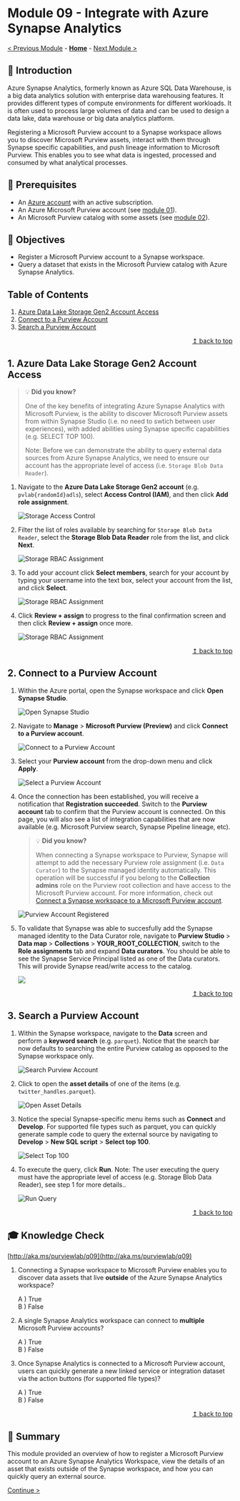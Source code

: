 # Module 09 - Integrate with Azure Synapse Analytics

[< Previous Module](../modules/module08.md) - **[Home](../README.md)** - [Next Module >](../modules/module10.md)

## :loudspeaker: Introduction

Azure Synapse Analytics, formerly known as Azure SQL Data Warehouse, is a big data analytics solution with enterprise data warehousing features. It provides different types of compute environments for different workloads. It is often used to process large volumes of data and can be used to design a data lake, data warehouse or big data analytics platform.

Registering a Microsoft Purview account to a Synapse workspace allows you to discover Microsoft Purview assets, interact with them through Synapse specific capabilities, and push lineage information to Microsoft Purview. This enables you to see what data is ingested, processed and consumed by what analytical processes.

## :thinking: Prerequisites

* An [Azure account](https://azure.microsoft.com/en-us/free/) with an active subscription.
* An Azure Microsoft Purview account (see [module 01](../modules/module01.md)).
* An Microsoft Purview catalog with some assets (see [module 02](../modules/module02.md)).

## :dart: Objectives

* Register a Microsoft Purview account to a Synapse workspace.
* Query a dataset that exists in the Microsoft Purview catalog with Azure Synapse Analytics.

## Table of Contents

1. [Azure Data Lake Storage Gen2 Account Access](#1-azure-data-lake-storage-gen2-account-access)
2. [Connect to a Purview Account](#2-connect-to-a-purview-account)
3. [Search a Purview Account](#3-search-a-purview-account)

<div align="right"><a href="#module-09---integrate-with-azure-synapse-analytics">↥ back to top</a></div>

## 1. Azure Data Lake Storage Gen2 Account Access

> :bulb: **Did you know?**
>
> One of the key benefits of integrating Azure Synapse Analytics with Microsoft Purview, is the ability to discover Microsoft Purview assets from within Synapse Studio (i.e. no need to swtich between user experiences), with added abilities using Synapse specific capabilities (e.g. SELECT TOP 100). 
>
> Note: Before we can demonstrate the ability to query external data sources from Azure Synapse Analytics, we need to ensure our account has the appropriate level of access (i.e. `Storage Blob Data Reader`).

1. Navigate to the **Azure Data Lake Storage Gen2 account** (e.g. `pvlab{randomId}adls`), select **Access Control (IAM)**, and then click **Add role assignment**.

    ![Storage Access Control](../images/module09/09.01-storage-access.png)

2. Filter the list of roles available by searching for `Storage Blob Data Reader`, select the **Storage Blob Data Reader** role from the list, and click **Next**.

    ![Storage RBAC Assignment](../images/module09/09.02-storage-rbac.png)

3. To add your account click **Select members**, search for your account by typing your username into the text box, select your account from the list, and click **Select**.

    ![Storage RBAC Assignment](../images/module09/09.16-rbac-members.png)

4. Click **Review + assign** to progress to the final confirmation screen and then click **Review + assign** once more.

    ![Storage RBAC Assignment](../images/module09/09.17-rbac-review.png)

<div align="right"><a href="#module-09---integrate-with-azure-synapse-analytics">↥ back to top</a></div>

## 2. Connect to a Purview Account

1. Within the Azure portal, open the Synapse workspace and click **Open Synapse Studio**.

    ![Open Synapse Studio](../images/module09/09.08-synapse-studio.png)

2. Navigate to **Manage** > **Microsoft Purview (Preview)** and click **Connect to a Purview account**.

    ![Connect to a Purview Account](../images/module09/09.09-synapse-connect.png)

3. Select your **Purview account** from the drop-down menu and click **Apply**.

    ![Select a Purview Account](../images/module09/09.10-synapse-purview.png)

4. Once the connection has been established, you will receive a notification that **Registration succeeded**. Switch to the **Purview account** tab to confirm that the Purview account is connected. On this page, you will also see a list of integration capabilities that are now available (e.g. Microsoft Purview search, Synapse Pipeline lineage, etc).

    > :bulb: **Did you know?**
    >
    > When connecting a Synapse workspace to Purview, Synapse will attempt to add the necessary Purview role assignment (i.e. `Data Curator`) to the Synapse managed identity automatically. This operation will be successful if you belong to the **Collection admins** role on the Purview root collection and have access to the Microsoft Purview account. For more information, check out [Connect a Synapse workspace to a Microsoft Purview account](https://docs.microsoft.com/en-us/azure/synapse-analytics/catalog-and-governance/quickstart-connect-microsoft-purview).

    ![Purview Account Registered](../images/module09/09.11-synapse-success.png)

5. To validate that Synapse was able to succesfully add the Synapse managed identity to the Data Curator role, navigate to **Purview Studio** > **Data map** > **Collections** > **YOUR_ROOT_COLLECTION**, switch to the **Role assignments** tab and expand **Data curators**. You should be able to see the Synapse Service Principal listed as one of the Data curators. This will provide Synapse read/write access to the catalog.

    ![](../images/module09/09.18-synapsemi-curator.png)

<div align="right"><a href="#module-09---integrate-with-azure-synapse-analytics">↥ back to top</a></div>

## 3. Search a Purview Account

1. Within the Synapse workspace, navigate to the **Data** screen and perform a **keyword search** (e.g. `parquet`). Notice that the search bar now defaults to searching the entire Purview catalog as opposed to the Synapse workspace only.

    ![Search Purview Account](../images/module09/09.12-synapse-search.png)

2. Click to open the **asset details** of one of the items (e.g. `twitter_handles.parquet`).

    ![Open Asset Details](../images/module09/09.13-synapse-open.png)

3. Notice the special Synapse-specific menu items such as **Connect** and **Develop**. For supported file types such as parquet, you can quickly generate sample code to query the external source by navigating to **Develop** > **New SQL script** > **Select top 100**.

    ![Select Top 100](../images/module09/09.14-synapse-select.png)

4. To execute the query, click **Run**. Note: The user executing the query must have the appropriate level of access (e.g. Storage Blob Data Reader), see step 1 for more details..

    ![Run Query](../images/module09/09.15-synapse-run.png)

<div align="right"><a href="#module-09---integrate-with-azure-synapse-analytics">↥ back to top</a></div>

## :mortar_board: Knowledge Check

[http://aka.ms/purviewlab/q09](http://aka.ms/purviewlab/q09)

1. Connecting a Synapse workspace to Microsoft Purview enables you to discover data assets that live **outside** of the Azure Synapse Analytics workspace?

    A ) True  
    B ) False  

2. A single Synapse Analytics workspace can connect to **multiple** Microsoft Purview accounts?

    A ) True  
    B ) False  

3. Once Synapse Analytics is connected to a Microsoft Purview account, users can quickly generate a new linked service or integration dataset via the action buttons (for supported file types)?

    A ) True    
    B ) False  

<div align="right"><a href="#module-09---integrate-with-azure-synapse-analytics">↥ back to top</a></div>

## :tada: Summary

This module provided an overview of how to register a Microsoft Purview account to an Azure Synapse Analytics Workspace, view the details of an asset that exists outside of the Synapse workspace, and how you can quickly query an external source.

[Continue >](../modules/module10.md)
